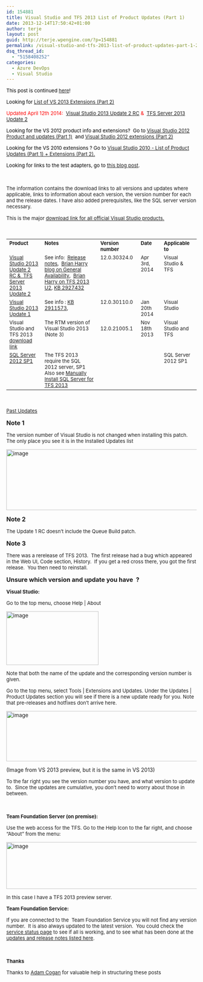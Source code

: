 ```yaml
---
id: 154881
title: Visual Studio and TFS 2013 List of Product Updates (Part 1)
date: 2013-12-14T17:50:42+01:00
author: terje
layout: post
guid: http://terje.wpengine.com/?p=154881
permalink: /visual-studio-and-tfs-2013-list-of-product-updates-part-1-2/
dsq_thread_id:
  - "5158408252"
categories:
  - Azure DevOps
  - Visual Studio
---
```

<p><font size="2"><font color="#ff0000"><font color="#000000">This post is continued <a href=" http://geekswithblogs.net/terje/archive/2014/07/07/visual-studio-and-tfs-2013-list-of-product-updates-part-again.aspx" temp_href=" http://geekswithblogs.net/terje/archive/2014/07/07/visual-studio-and-tfs-2013-list-of-product-updates-part-again.aspx">here</a>!</font></font></font></p><p><font size="2"><font color="#ff0000"><font color="#000000">Looking for <a href="http://geekswithblogs.net/terje/archive/2013/12/14/visual-studio-amp-tfs-2013-ndash-list-of-extensions-and.aspx" target="_blank"><u>List of VS 2013 Extensions (Part 2)</u></a> </font></font></font></p>  <p><font size="2"><font color="#ff0000"><font color="#000000"><font color="#ff0000">Updated April 12th 2014:  <a href="http://www.visualstudio.com/en-us/downloads/prerelease-software-downloads-vs" target="_blank"><font size="2">Visual Studio 2013 Update 2 RC</font></a><font size="2"> &amp;  </font><a href="http://www.visualstudio.com/downloads/download-visual-studio-vs" target="_blank"><font size="2">TFS Server 2013 Update 2</font></a></font><font size="2"></font></font></font></font></p>  <p><font size="2"><font color="#ff0000"><font color="#000000">Looking for the VS 2012 product info and extensions?  Go to <u><a href="http://geekswithblogs.net/terje/archive/2013/08/18/visual-studio-and-tfs-2012-product-installations-upgrades-and-patches.aspx" target="_blank">Visual Studio 2012 Product and updates (Part 1)</a></u>  and <u><a href="http://geekswithblogs.net/terje/archive/2013/04/02/visual-studio-amp-tfs-2012-ndash-list-of-extensions-and.aspx" target="_blank">Visual Studio 2012 extensions (Part 2)</a></u></font></font></font></p>  <p><font size="2"><font color="#ff0000"><font color="#000000">Looking for the VS 2010 extensions ? Go to </font><a href="http://geekswithblogs.net/terje/archive/2010/12/05/visual-studio-amp-tfs-ndash-list-of-addins-extensions-patches.aspx" target="_blank"><u>Visual Studio 2010 - List of Product Updates (Part 1) + Extensions (Part 2)</u></a></font><font color="#000000"><u>.</u> </font></font></p>  <p><font size="2"><font color="#000000"><font color="#000000">Looking for links to the test adapters, go to </font><a href="http://blogs.msdn.com/b/visualstudioalm/archive/2012/03/02/visual-studio-11-beta-unit-testing-plugins-list.aspx" target="_blank"><u>this blog post</u></a>. </font></font></p>  <p> </p>  <p><font size="2"></font></p> <font size="2">The information contains the download links to all versions and updates where applicable, links to information about each version, the version number for each and the release dates. I have also added prerequisites, like the SQL server version necessary.</font>   <p><font size="2">This is the major </font><u><a href="http://www.visualstudio.com/downloads/download-visual-studio-vs" target="_blank"><font size="2">download link</font></a><font size="2"> for all official Visual Studio products</font>.</u> </p>  <p> </p>  <table cellspacing="0" cellpadding="2" width="1105" border="0"><tbody>     <tr>       <td valign="top" width="189"><strong><font size="2">Product</font></strong></td>        <td valign="top" width="521"><strong><font size="2">Notes</font></strong></td>        <td valign="top" width="122"><strong><font size="2">Version number</font></strong></td>        <td valign="top" width="122"><strong><font size="2">Date</font></strong></td>        <td valign="top" width="149"><strong><font size="2">Applicable to</font></strong></td>     </tr>      <tr>       <td style="text-decoration: underline" valign="top" width="189"><a href="http://www.visualstudio.com/en-us/downloads/prerelease-software-downloads-vs" target="_blank"><font size="2">Visual Studio 2013 Update 2 RC</font></a><font size="2"> &amp;  </font><a href="http://www.visualstudio.com/downloads/download-visual-studio-vs" target="_blank"><font size="2">TFS Server 2013 Update 2</font></a></td>        <td valign="top" width="521"><font size="2">See info:  </font><a href="http://www.visualstudio.com/en-us/news/2014-apr-2-vs" target="_blank"><font style="text-decoration: underline" size="2">Release notes</font></a><font size="2">,  </font><a href="http://blogs.msdn.com/b/bharry/archive/2014/04/03/visual-studio-online-general-availability.aspx" target="_blank"><font size="2">Brian Harry blog on General Availability</font></a><font size="2">,  <a href="http://blogs.msdn.com/b/bharry/archive/2014/04/02/tfs-2013-2-update-2-released.aspx" target="_blank">Brian Harry on TFS 2013 U2</a>, <a href="http://support.microsoft.com/kb/2927432" target="_blank">KB 2927432</a></font></td>        <td valign="top" width="122"><font size="2">12.0.30324.0</font></td>        <td valign="top" width="122"><font size="2">Apr 3rd, 2014</font></td>        <td valign="top" width="149"><font size="2">Visual Studio &amp; TFS</font></td>     </tr>      <tr>       <td valign="top" width="189"><font size="2"><a href="http://www.microsoft.com/en-us/download/details.aspx?id=41650" target="_blank">Visual Studio 2013 Update 1</a></font></td>        <td valign="top" width="521"><font size="2">See info : <a href="http://support.microsoft.com/kb/2911573/en" target="_blank">KB 2911573</a>, </font></td>        <td valign="top" width="122"><font size="2">12.0.30110.0</font></td>        <td valign="top" width="122"><font size="2">Jan 20th 2014</font></td>        <td valign="top" width="149"><font size="2">Visual Studio</font></td>     </tr>      <tr>       <td valign="top" width="189"><font size="2">Visual Studio and TFS 2013            <br /><u><a href="http://www.visualstudio.com/downloads/download-visual-studio-vs" target="_blank">download link</a></u></font></td>        <td valign="top" width="521"><font size="2">The RTM version of Visual Studio 2013  (Note 3)</font></td>        <td valign="top" width="122">         <p><font size="2">12.0.21005.1</font></p>       </td>        <td valign="top" width="122"><font size="2">Nov 18th 2013</font></td>        <td valign="top" width="149"><font size="2">Visual Studio and TFS</font></td>     </tr>      <tr>       <td valign="top" width="189"><font size="2"><u><a href="http://www.microsoft.com/en-us/download/details.aspx?id=35575" target="_blank">SQL Server 2012 SP1</a>               <br /></u></font></td>        <td valign="top" width="521"><font size="2">The TFS 2013 require the SQL 2012 server, SP1            <br />Also see <u><a href="http://msdn.microsoft.com/en-us/library/dd578652.aspx" target="_blank">Manually Install SQL Server for TFS 2013</a></u></font></td>        <td valign="top" width="122"> </td>        <td valign="top" width="122"> </td>        <td valign="top" width="149"><font size="2">SQL Server 2012 SP1</font></td>     </tr>   </tbody></table>  <p> </p>  <div class="earlierUpdatesToggle"><a href="javascript:toggleUpdates('Earlier')"><u><font size="2">Past Updates</font></u></a></div>  <div id="Earlier" class="earlierUpdatesToggle" style="display: none"><font size="2"><font color="#ff0000"><font color="#000000"><font color="#ff0000">Updated March 5th 2014:   <a href="http://www.microsoft.com/en-us/download/details.aspx?id=42023" target="_blank"><font size="2">Visual Studio 2013 Update 2 CTP 2</font></a></font>           <br /><font size="2"><font size="2"></font> </font></font></font></font> <font size="2"><font color="#ff0000"><font color="#000000"><font color="#ff0000">Updated Feb 8th 2014:   </font><font size="2"><a href="http://www.microsoft.com/en-us/download/details.aspx?id=41650">Visual Studio 2031 Update 1</a>,  <font size="2"><a href="http://www.microsoft.com/en-us/download/details.aspx?id=41699" target="_blank">Visual Studio 2013 Update 2 CTP 1</a></font> </font></font></font></font>     <br />    <br />    <table cellspacing="0" cellpadding="2" width="1105" border="0"><tbody>       <tr>         <td valign="top" width="164"><strong><font size="2">Product</font></strong></td>          <td valign="top" width="546"><strong><font size="2">Notes</font></strong></td>          <td valign="top" width="122"><strong><font size="2">Version number</font></strong></td>          <td valign="top" width="122"><strong><font size="2">Date</font></strong></td>          <td valign="top" width="149"><strong><font size="2">Applicable to</font></strong></td>       </tr>        <tr>         <td valign="top" width="164"><a href="http://www.microsoft.com/en-us/download/details.aspx?id=42023" target="_blank"><font size="2">Visual Studio 2013 Update 2 CTP 2</font></a></td>          <td valign="top" width="546"><font size="2">See Info:  </font><a href="http://support.microsoft.com/kb/2927432" target="_blank"><font size="2">KB 2927432</font></a><font size="2">, and </font><a href="http://blogs.msdn.com/b/bharry/archive/2014/03/05/vs-tfs-2013-2-ctp-2-available.aspx" target="_blank"><font size="2">Brian Harry’s blogpost</font></a><font size="2">.</font> </td>          <td valign="top" width="122"><font size="2">12.0.30219.0</font></td>          <td valign="top" width="122"><font size="2">Feb 24th, 2014</font></td>          <td valign="top" width="149"><font size="2">Visual Studio &amp; TFS</font></td>       </tr>        <tr>         <td valign="top" width="164"><font size="2"><a href="http://www.microsoft.com/en-us/download/details.aspx?id=41699" target="_blank">Visual Studio 2013 Update 2 CTP 1</a></font></td>          <td valign="top" width="546"><font size="2">See info: <a href="http://support.microsoft.com/kb/2927432" target="_blank">KB 2927432</a></font></td>          <td valign="top" width="122"><font size="2">12.0.30129.0</font></td>          <td valign="top" width="122"><font size="2">Feb 5th, 2014</font></td>          <td valign="top" width="149"><font size="2">Visual Studio &amp; TFS</font></td>       </tr>        <tr>         <td valign="top" width="164"><u><a href="http://www.microsoft.com/en-us/download/details.aspx?id=41204" target="_blank"><font size="2">Visual Studio 2013 Update 1 RC</font></a></u></td>          <td valign="top" width="546"><font size="2">See info :  </font><u><a href="http://blogs.msdn.com/b/bharry/archive/2013/12/09/visual-studio-2013-1-rc-is-available.aspx" target="_blank"><font size="2">Brian Harry’s blog</font></a></u><font size="2">, and  </font><u><a href="http://support.microsoft.com/kb/2911573/en-gb" target="_blank"><font size="2">KB 2911573</font></a></u><font size="2">   (Note 2)</font></td>          <td valign="top" width="122"><font size="2">12.0.21126.0</font></td>          <td valign="top" width="122"><font size="2">Dec 9th 2013</font></td>          <td valign="top" width="149"><font size="2">Visual Studio</font></td>       </tr>        <tr>         <td valign="top" width="164"><u><a href="http://download.microsoft.com/download/6/C/D/6CD8507E-E11A-46DC-AE13-663ECAB66E18/VS12-KB2898341.exe" target="_blank"><font size="2">Visual Studio Patch</font></a></u></td>          <td valign="top" width="546"><font size="2">A patch for fixing the Queue Build dialog, see </font><u><a href="http://support.microsoft.com/kb/2898341/en-gb" target="_blank"><font size="2">KB 2898341</font></a></u><font size="2"> and </font><u><a href="http://blogs.msdn.com/b/buckh/archive/2013/11/13/patch-for-issue-with-visual-studio-2013-queue-build-dialog.aspx" target="_blank"><font size="2">Buck Hodges post</font></a></u><font size="2">.</font></td>          <td valign="top" width="122"><font size="2">12.0.21031 (Note 1) </font></td>          <td valign="top" width="122"><font size="2">Nov 13th 2013</font></td>          <td valign="top" width="149"><font size="2">Visual Studio</font></td>       </tr>     </tbody></table> </div>  <p><strong><font size="3"></font></strong></p>  <p><strong><font size="3"></font></strong></p>  <p><strong><font size="3">Note 1</font></strong></p>  <p><strong><font size="3"></font></strong></p>  <p><font size="2">The version number of Visual Studio is not changed when installing this patch.  The only place you see it is in the Installed Updates list</font></p>  <p><a href="https://gwb.blob.core.windows.net/terje/WindowsLiveWriter/VisualStudioandTFS2013ListofProductUpdat_E10D/image_2.png"><img title="image" style="border-left-width: 0px; border-right-width: 0px; border-bottom-width: 0px; display: inline; border-top-width: 0px" border="0" alt="image" src="http://hermit.no/wp-content/uploads/2015/08/GWB-WindowsLiveWriter-VisualStudioandTFS2013ListofProductUpdat_E10D-image_thumb1.png" width="730" height="161" /></a> </p>  <p><strong><font size="3">Note 2</font></strong></p>  <p><font size="2">The Update 1 RC doesn’t include the Queue Build patch.</font></p>  <p><font size="2"></font></p>  <p><strong><font size="3">Note 3</font></strong></p>  <p><font size="2">There was a rerelease of TFS 2013.  The first release had a bug which appeared in the Web UI, Code section, History.  If you get a red cross there, you got the first release.  You then need to reinstall. </font></p>  <p><font size="2"></font></p>  <p><strong><font size="3"></font></strong></p>  <p><strong><font size="3"></font></strong></p>  <p><strong><font size="3">Unsure which version and update you have  ?</font></strong></p>  <p><font size="2"><strong>Visual Studio:</strong></font></p>  <p><font size="2">Go to the top menu, choose Help | About</font></p>  <p><a href="https://gwb.blob.core.windows.net/terje/Windows-Live-Writer/Visual-Studio-and-TFS-2012-product-insta_F68B/image_2.png"><img title="image" style="border-left-width: 0px; border-right-width: 0px; background-image: none; border-bottom-width: 0px; padding-top: 0px; padding-left: 0px; margin: 0px; display: inline; padding-right: 0px; border-top-width: 0px" border="0" alt="image" src="http://hermit.no/wp-content/uploads/2015/08/GWB-Windows-Live-Writer-Visual-Studio-and-TFS-2012-product-insta_F68B-image_thumb1.png" width="244" height="142" /></a></p>  <p><font size="2">Note that both the name of the update and the corresponding version number is given.</font></p>  <p><font size="2">Go to the top menu, select Tools | Extensions and Updates. Under the Updates | Product Updates section you will see if there is a new update ready for you. Note that pre-releases and hotfixes don’t arrive here. </font></p>  <p><a href="https://gwb.blob.core.windows.net/terje/Windows-Live-Writer/Visual-Studio-and-TFS-2012-product-insta_F68B/image_6.png"><img title="image" style="border-left-width: 0px; border-right-width: 0px; background-image: none; border-bottom-width: 0px; padding-top: 0px; padding-left: 0px; display: inline; padding-right: 0px; border-top-width: 0px" border="0" alt="image" src="http://hermit.no/wp-content/uploads/2015/08/GWB-Windows-Live-Writer-Visual-Studio-and-TFS-2012-product-insta_F68B-image_thumb_21.png" width="566" height="133" /></a></p>  <p>(Image from VS 2013 preview, but it is the same in VS 2013)</p>  <p><font size="2">To the far right you see the version number you have, and what version to update to.  Since the updates are cumulative, you don’t need to worry about those in between.</font> </p>  <p> </p>  <p><font size="2"><strong>Team Foundation Server (on premise):</strong></font></p>  <p><font size="2">Use the web access for the TFS. Go to the Help Icon to the far right, and choose “About” from the menu:</font></p>  <p><a href="https://gwb.blob.core.windows.net/terje/Windows-Live-Writer/Visual-Studio-and-TFS-2012-product-insta_F68B/image_4.png"><img title="image" style="border-left-width: 0px; border-right-width: 0px; background-image: none; border-bottom-width: 0px; padding-top: 0px; padding-left: 0px; display: inline; padding-right: 0px; border-top-width: 0px" border="0" alt="image" src="http://hermit.no/wp-content/uploads/2015/08/GWB-Windows-Live-Writer-Visual-Studio-and-TFS-2012-product-insta_F68B-image_thumb_11.png" width="569" height="124" /></a></p>  <p><font size="2">In this case I have a TFS 2013 preview server.</font> </p>  <p><font size="2"><strong>Team Foundation Service:</strong></font></p>  <p><font size="2">If you are connected to the  Team Foundation Service you will not find any version number.  It is also always updated to the latest version.  You could check the <a href="http://tfs.visualstudio.com/en-us/support/current-service-status/" target="_blank"><u>service status page</u></a> to see if all is working, and to see what has been done at </font><font size="2">the </font><a href="http://tfs.visualstudio.com/news/" target="_blank"><font size="2"><u>updates and release notes listed here</u></font></a><font size="2">.</font></p>  <p> </p>  <p><strong><font size="2">Thanks</font></strong></p>  <p><font size="2">Thanks to <a href="http://www.adamcogan.com" target="_blank"><u>Adam Cogan</u></a> for valuable help in structuring these posts</font></p>